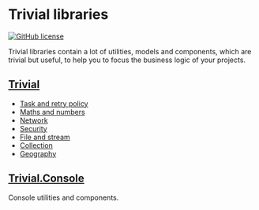 # Trivial libraries

[![GitHub license](https://img.shields.io/badge/license-MIT-blue.svg)](https://github.com/nuscien/trivial/blob/master/LICENSE)

Trivial libraries contain a lot of utilities, models and components, which are trivial but useful, to help you to focus the business logic of your projects.

## [Trivial](https://github.com/nuscien/trivial/wiki/core)

- [Task and retry policy](https://github.com/nuscien/trivial/wiki/tasks)
- [Maths and numbers](https://github.com/nuscien/trivial/wiki/maths)
- [Network](https://github.com/nuscien/trivial/wiki/net)
- [Security](https://github.com/nuscien/trivial/wiki/security)
- [File and stream](https://github.com/nuscien/trivial/wiki/io)
- [Collection](https://github.com/nuscien/trivial/wiki/collection)
- [Geography](https://github.com/nuscien/trivial/wiki/geo)

## [Trivial.Console](https://github.com/nuscien/trivial/wiki/console)

 Console utilities and components.
